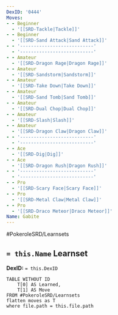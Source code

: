 ```yaml
---
DexID: '0444'
Moves:
- - Beginner
  - '[[SRD-Tackle|Tackle]]'
- - Beginner
  - '[[SRD-Sand Attack|Sand Attack]]'
- - '---------------------------'
  - '---------------------------'
- - Amateur
  - '[[SRD-Dragon Rage|Dragon Rage]]'
- - Amateur
  - '[[SRD-Sandstorm|Sandstorm]]'
- - Amateur
  - '[[SRD-Take Down|Take Down]]'
- - Amateur
  - '[[SRD-Sand Tomb|Sand Tomb]]'
- - Amateur
  - '[[SRD-Dual Chop|Dual Chop]]'
- - Amateur
  - '[[SRD-Slash|Slash]]'
- - Amateur
  - '[[SRD-Dragon Claw|Dragon Claw]]'
- - '---------------------------'
  - '---------------------------'
- - Ace
  - '[[SRD-Dig|Dig]]'
- - Ace
  - '[[SRD-Dragon Rush|Dragon Rush]]'
- - '---------------------------'
  - '---------------------------'
- - Pro
  - '[[SRD-Scary Face|Scary Face]]'
- - Pro
  - '[[SRD-Metal Claw|Metal Claw]]'
- - Pro
  - '[[SRD-Draco Meteor|Draco Meteor]]'
Name: Gabite
---
```


#PokeroleSRD/Learnsets

## `= this.Name` Learnset

**DexID:** `= this.DexID`

```dataview
TABLE WITHOUT ID
    T[0] AS Learned,
    T[1] AS Move
FROM #PokeroleSRD/Learnsets
flatten moves as T
where file.path = this.file.path
```
